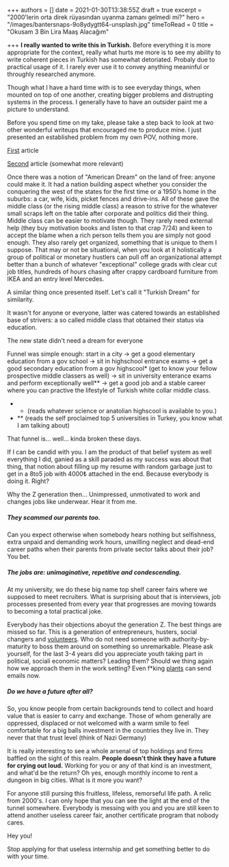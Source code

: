 +++
authors = []
date = 2021-01-30T13:38:55Z
draft = true
excerpt = "2000'lerin orta direk rüyasından uyanma zamanı gelmedi mi?"
hero = "/images/bantersnaps-9o8ydygtt64-unsplash.jpg"
timeToRead = 0
title = "Okusam 3 Bin Lira Maaş Alacağım"

+++
**I really wanted to write this in Turkish.** Before everything it is more appropriate for the context, really what hurts me more is to see my ability to write coherent pieces in Turkish has somewhat detoriated. Probaly due to practical usage of it. I rarely ever use it to convey anything meaninful or throughly researched anymore.

Though what I have a hard time with is to see everyday things, when mounted on top of one another, creating bigger problems and distrupting systems in the process. I generally have to have an outsider paint me a picture to understand.

Before you spend time on my take, please take a step back to look at two other wonderful writeups that encouraged me to produce mine. I just presented an established problem from my own POV, nothing more.

[First](https://twitter.com/mrozansonmez/status/1354068332991885315) article

[Second](https://www.paraanaliz.com/2020/ekonomi/kerim-rota-yazdi-baris-ve-sinemin-orta-direk-olma-hayali-50957/) article (somewhat more relevant)

Once there was a notion of "American Dream" on the land of free: anyone could make it. It had a nation building aspect whether you consider the conquering the west of the states for the first time or a 1950's home in the suburbs: a car, wife, kids, picket fences and drive-ins. All of these gave the middle class (or the rising middle class) a reason to strive for the whatever small scraps left on the table after corporate and politics did their thing. Middle class can be easier to motivate though. They rarely need external help (they buy motivation books and listen to that crap 7/24) and keen to accept the blame when a rich person tells them you are simply not good enough. They also rarely get organized, something that is unique to them I suppose. That may or not be situational, when you look at it holistically a group of political or monetary hustlers can pull off an organizational attempt better than a bunch of whatever "exceptional" college grads with clear cut job titles, hundreds of hours chasing after crappy cardboard furniture from IKEA and an entry level Mercedes.

A similar thing once presented itself. Let's call it "Turkish Dream" for similarity.

It wasn't for anyone or everyone, latter was catered towards an established base of strivers: a so called middle class that obtained their status via education.

The new state didn't need a dream for everyone

Funnel was simple enough: start in a city -> get a good elementary education from a gov school -> sit in highschool entrance exams -> get a good secondary education from a gov highscool*  (get to know your fellow prospective middle classers as well) -> sit in university enterance exams and perform exceptionally well** -> get a good job and a stable career where you can practive the lifestyle of Turkish white collar middle class.

* * (reads whatever science or anatolian highscool is available to you.)
* ** (reads the self proclaimed top 5 universities in Turkey, you know what I am talking about)

That funnel is... well... kinda broken these days.

If I can be candid with you. I am the product of that belief system as well everything I did, ganied as a skill paraded as my success was about that thing, that notion about filling up my resume with random garbage just to get in a 8to5 job with 4000₺ attached in the end. Because everybody is doing it. Right?

Why the Z generation then... Unimpressed, unmotivated to work and changes jobs like underwear. Hear it from me.

##### They scammed our parents too.

Can you expect otherwise when somebody hears nothing but selfishness, extra unpaid and demanding work hours, unwilling neglect and dead-end career paths when their parents from private sector talks about their job? You bet.

##### The jobs are: unimaginative, repetitive and condescending.

At my university, we do these big name top shelf career fairs where we supposed to meet recruiters. What is surprising about that is interviews, job processes presented from every year that progresses are moving towards to becoming a total practical joke.

Everybody has their objections aboyut the generation Z. The best things are missed so far. This is a generation of entrepreneurs, husters, social changers and [volunteers](https://www.forbes.com/sites/forbesnonprofitcouncil/2018/11/09/gen-z-what-you-need-to-know-about-the-newest-generation-of-donors-and-volunteers/?sh=62103bb92fd6). Who do not need  someone with authority-by-maturity to boss them around on something so unremarkable. Please ask yourself, for the last 3-4 years did you appreciate youth taking part in political, sociali economic matters? Leading them? Should we thing again how we approach them in the work setting? Even f*king [plants](https://www.theguardian.com/food/2021/feb/03/spams-new-frontier-now-even-spinach-can-send-emails) can send emails now.

##### Do we have a future after all?

So, you know people from certain backgrounds tend to collect and hoard value that is easier to carry and exchange. Those of whom generally are oppressed, displaced or not welcomed with a warm smile to feel comfortable for a big balls investment in the countries they live in. They never that that trust level (think of Nazi Germany)

It is really interesting to see a whole arsenal of top holdings and firms baffled on the sight of this realm. **People doesn't think they have a future for crying out loud.** Working for you or any of that kind is an investment, and what'd be the return? Oh yes, enough monthly income to rent a dungeon in big cities. What is it more you want? 

For anyone still pursing this fruitless, lifeless, remorseful life path. A relic from 2000's. I can only hope that you can see the light at the end of the tunnel somewhere. Everybody is messing with you and you are still keen to attend another useless career fair, another certificate program that nobody cares.

Hey you!

Stop applying for that useless internship and get something better to do with your time.